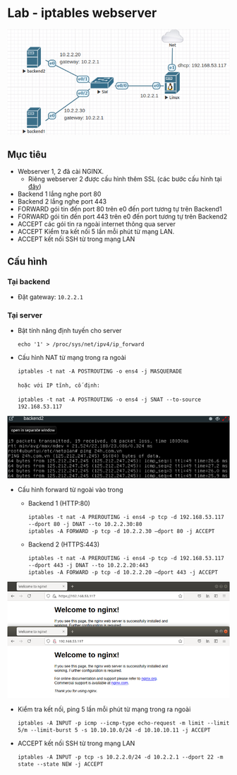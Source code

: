 # Lab - iptables webserver
![image](https://raw.githubusercontent.com/huynp1999/huynp/master/pic/network/iptables/ip3.png)

## Mục tiêu
- Webserver 1, 2 đã cài NGINX.
  - Riêng webserver 2 được cấu hình thêm SSL (các bước cấu hình tại [đây](https://www.digitalocean.com/community/tutorials/how-to-create-a-self-signed-ssl-certificate-for-nginx-on-centos-7))
- Backend 1 lắng nghe port 80
- Backend 2 lắng nghe port 443
- FORWARD gói tin đến port 80 trên e0 đến port tương tự trên Backend1
- FORWARD gói tin đến port 443 trên e0 đến port tương tự trên Backend2
- ACCEPT các gói tin ra ngoài internet thông qua server
- ACCEPT Kiểm tra kết nối 5 lần mỗi phút từ mạng LAN.
- ACCEPT kết nối SSH từ trong mạng LAN

## Cấu hình
### Tại backend
- Đặt gateway: `10.2.2.1`

### Tại server
- Bật tính năng định tuyến cho server

      echo '1' > /proc/sys/net/ipv4/ip_forward

- Cấu hình NAT từ mạng trong ra ngoài

      iptables -t nat -A POSTROUTING -o ens4 -j MASQUERADE 

      hoặc với IP tĩnh, cố định:
      
      iptables -t nat -A POSTROUTING -o ens4 -j SNAT --to-source 192.168.53.117
      
![image](https://raw.githubusercontent.com/huynp1999/huynp/master/pic/network/iptables/ip2.png) 

- Cấu hình forward từ ngoài vào trong
  - Backend 1 (HTTP:80)

        iptables -t nat -A PREROUTING -i ens4 -p tcp -d 192.168.53.117 --dport 80 -j DNAT --to 10.2.2.30:80
        iptables -A FORWARD -p tcp -d 10.2.2.30 —dport 80 -j ACCEPT
 
  - Backend 2 (HTTPS:443)

        iptables -t nat -A PREROUTING -i ens4 -p tcp -d 192.168.53.117 --dport 443 -j DNAT --to 10.2.2.20:443
        iptables -A FORWARD -p tcp -d 10.2.2.20 —dport 443 -j ACCEPT

![image](https://raw.githubusercontent.com/huynp1999/huynp/master/pic/network/iptables/ip1.png) 

- Kiểm tra kết nối, ping 5 lần mỗi phút từ mạng trong ra ngoài
            
      iptables -A INPUT -p icmp --icmp-type echo-request -m limit --limit 5/m --limit-burst 5 -s 10.10.10.0/24 -d 10.10.10.11 -j ACCEPT

- ACCEPT kết nối SSH từ trong mạng LAN

      iptables -A INPUT -p tcp -s 10.2.2.0/24 -d 10.2.2.1 --dport 22 -m state --state NEW -j ACCEPT

 
